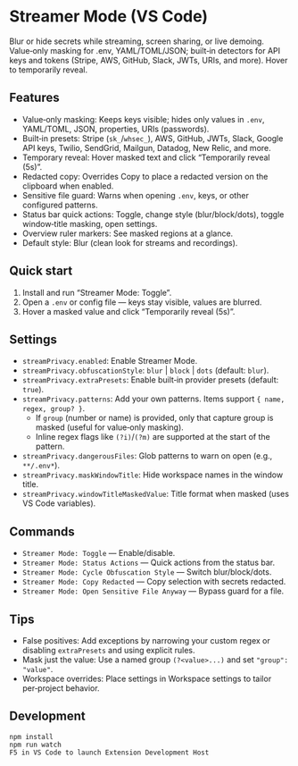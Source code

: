 # Streamer Mode (VS Code)

Blur or hide secrets while streaming, screen sharing, or live demoing. Value‑only masking for .env, YAML/TOML/JSON; built‑in detectors for API keys and tokens (Stripe, AWS, GitHub, Slack, JWTs, URIs, and more). Hover to temporarily reveal.

## Features

- Value‑only masking: Keeps keys visible; hides only values in `.env`, YAML/TOML, JSON, properties, URIs (passwords).
- Built‑in presets: Stripe (`sk_`/`whsec_`), AWS, GitHub, JWTs, Slack, Google API keys, Twilio, SendGrid, Mailgun, Datadog, New Relic, and more.
- Temporary reveal: Hover masked text and click “Temporarily reveal (5s)”.
- Redacted copy: Overrides Copy to place a redacted version on the clipboard when enabled.
- Sensitive file guard: Warns when opening `.env`, keys, or other configured patterns.
- Status bar quick actions: Toggle, change style (blur/block/dots), toggle window‑title masking, open settings.
- Overview ruler markers: See masked regions at a glance.
- Default style: Blur (clean look for streams and recordings).

## Quick start

1) Install and run “Streamer Mode: Toggle”.  
2) Open a `.env` or config file — keys stay visible, values are blurred.  
3) Hover a masked value and click “Temporarily reveal (5s)”.

## Settings

- `streamPrivacy.enabled`: Enable Streamer Mode.
- `streamPrivacy.obfuscationStyle`: `blur` | `block` | `dots` (default: `blur`).
- `streamPrivacy.extraPresets`: Enable built‑in provider presets (default: `true`).
- `streamPrivacy.patterns`: Add your own patterns. Items support `{ name, regex, group? }`.
  - If `group` (number or name) is provided, only that capture group is masked (useful for value‑only masking).
  - Inline regex flags like `(?i)`/`(?m)` are supported at the start of the pattern.
- `streamPrivacy.dangerousFiles`: Glob patterns to warn on open (e.g., `**/.env*`).
- `streamPrivacy.maskWindowTitle`: Hide workspace names in the window title.
- `streamPrivacy.windowTitleMaskedValue`: Title format when masked (uses VS Code variables).

## Commands

- `Streamer Mode: Toggle` — Enable/disable.
- `Streamer Mode: Status Actions` — Quick actions from the status bar.
- `Streamer Mode: Cycle Obfuscation Style` — Switch blur/block/dots.
- `Streamer Mode: Copy Redacted` — Copy selection with secrets redacted.
- `Streamer Mode: Open Sensitive File Anyway` — Bypass guard for a file.

## Tips

- False positives: Add exceptions by narrowing your custom regex or disabling `extraPresets` and using explicit rules.
- Mask just the value: Use a named group `(?<value>...)` and set `"group": "value"`.
- Workspace overrides: Place settings in Workspace settings to tailor per‑project behavior.


## Development

```
npm install
npm run watch
F5 in VS Code to launch Extension Development Host
```

<!-- Screenshots can be added later once available -->
